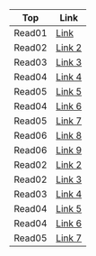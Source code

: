 |Top| Link|
|-----------|-------------------------------------------------------|
|Read01     | [Link](read01.201/class.01..md)|
|Read02     | [Link 2](read01.201/read02.201/class.02.md)|
|Read03    | [Link 3](read01.201/read03.201/class03.md)             |
|Read04     | [Link 4](read01.201/read03.201/read04.201/class04.md)|
|Read05   | [Link 5](read01.201/read03.201/read05.201/class05.md)|
|Read04    | [Link 6](read06.201/class06.md)|
|Read05    | [Link 7](read06.201/read07.201/class07.md)|
|Read06    | [Link 8](read08.201/class08.md)|
|Read06    | [Link 9](read09.201/class09.md)|
|Read02     | [Link 2]()|
|Read02    | [Link 3]()|
|Read03     | [Link 4]()|
|Read04    | [Link 5]()|
|Read04    | [Link 6]()|
|Read05    | [Link 7]()|
